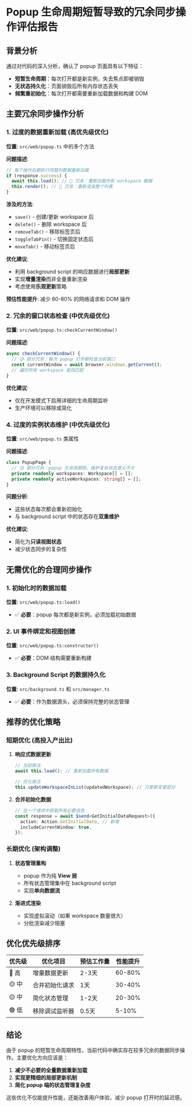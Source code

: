 # Popup 生命周期短暂导致的冗余同步操作评估报告

## 背景分析

通过对代码的深入分析，确认了 popup 页面具有以下特征：

- **短暂生命周期**：每次打开都是新实例，失去焦点即被销毁
- **无状态持久化**：页面销毁后所有内存状态丢失
- **频繁重初始化**：每次打开都需要重新加载数据和构建 DOM

## 主要冗余同步操作分析

### 1. 过度的数据重新加载 (高优先级优化)

**位置**: `src/web/popup.ts` 中的多个方法

**问题描述**:

```typescript
// 每个操作后都执行完整的数据重新加载
if (response.success) {
  await this.load(); // 🔴 冗余：重新加载所有 workspace 数据
  this.render(); // 🔴 冗余：重新渲染整个列表
}
```

**涉及的方法**:

- `save()` - 创建/更新 workspace 后
- `delete()` - 删除 workspace 后
- `removeTab()` - 移除标签页后
- `toggleTabPin()` - 切换固定状态后
- `moveTab()` - 移动标签页后

**优化建议**:

- 利用 background script 的响应数据进行**局部更新**
- 实现**增量渲染**而非全量重新渲染
- 考虑使用**乐观更新**策略

**预估性能提升**: 减少 60-80% 的网络请求和 DOM 操作

### 2. 冗余的窗口状态检查 (中优先级优化)

**位置**: `src/web/popup.ts:checkCurrentWindow()`

**问题描述**:

```typescript
async checkCurrentWindow() {
  // 🟡 部分冗余：每次 popup 打开都检查当前窗口
  const currentWindow = await browser.windows.getCurrent();
  // 遍历所有 workspace 查找匹配
}
```

**优化建议**:

- 仅在开发模式下启用详细的生命周期监听
- 生产环境可以移除或简化

### 4. 过度的实例状态维护 (中优先级优化)

**位置**: `src/web/popup.ts` 类属性

**问题描述**:

```typescript
class PopupPage {
  // 🟡 部分冗余：popup 生命周期短，维护复杂状态意义不大
  private readonly workspaces: Workspace[] = [];
  private readonly activeWorkspaces: string[] = [];
}
```

**问题分析**:

- 这些状态每次都会重新初始化
- 与 background script 中的状态存在**双重维护**

**优化建议**:

- 简化为**只读视图状态**
- 减少状态同步的复杂性

## 无需优化的合理同步操作

### 1. 初始化时的数据加载

**位置**: `src/web/popup.ts:load()`

- ✅ **必要**：popup 每次都是新实例，必须加载初始数据

### 2. UI 事件绑定和视图创建

**位置**: `src/web/popup.ts:constructor()`

- ✅ **必要**：DOM 结构需要重新构建

### 3. Background Script 的数据持久化

**位置**: `src/background.ts` 和 `src/manager.ts`

- ✅ **必要**：作为数据源头，必须保持完整的状态管理

## 推荐的优化策略

### 短期优化 (高投入产出比)

1. **响应式数据更新**

   ```typescript
   // 当前做法
   await this.load(); // 重新加载所有数据

   // 优化做法
   this.updateWorkspaceInList(updatedWorkspace); // 只更新变更部分
   ```

2. **合并初始化数据**
   ```typescript
   // 在一个请求中获取所有必要信息
   const response = await $send<GetInitialDataRequest>({
     action: Action.GetInitialData, // 新增
     includeCurrentWindow: true,
   });
   ```

### 长期优化 (架构调整)

1. **状态管理重构**
   - popup 作为纯 **View 层**
   - 所有状态管理集中在 background script
   - 实现**单向数据流**

2. **渐进式渲染**
   - 实现虚拟滚动（如果 workspace 数量很大）
   - 分批渲染减少阻塞

## 优化优先级排序

| 优先级 | 优化项目       | 预估工作量 | 性能提升 |
| ------ | -------------- | ---------- | -------- |
| 🔴 高  | 增量数据更新   | 2-3天      | 60-80%   |
| 🟡 中  | 合并初始化请求 | 1天        | 30-40%   |
| 🟡 中  | 简化状态管理   | 1-2天      | 20-30%   |
| 🟢 低  | 移除调试监听器 | 0.5天      | 5-10%    |

## 结论

由于 popup 的短暂生命周期特性，当前代码中确实存在较多冗余的数据同步操作。主要优化方向应该是：

1. **减少不必要的全量数据重新加载**
2. **实现更精细的局部更新机制**
3. **简化 popup 端的状态管理复杂度**

这些优化不仅能提升性能，还能改善用户体验，减少 popup 打开时的延迟感。
